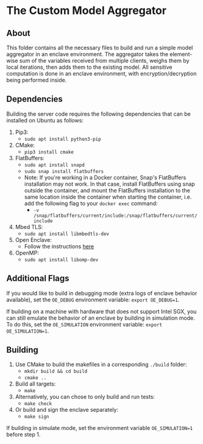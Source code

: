 # The Custom Model Aggregator

## About
This folder contains all the necessary files to build and run a simple model aggregator in an enclave environment. The aggregator takes the element-wise sum of the variables received from multiple clients, weighs them by local iterations, then adds them to the existing model. All sensitive computation is done in an enclave environment, with encryption/decryption being performed inside.

## Dependencies
Building the server code requires the following dependencies that can be installed on Ubuntu as follows:
1. Pip3:
    * `sudo apt install python3-pip`
2. CMake:
    * `pip3 install cmake`
3. FlatBuffers:
    * `sudo apt install snapd`
    * `sudo snap install flatbuffers`
    * Note: If you're working in a Docker container, Snap's FlatBuffers installation may not work. In that case, install FlatBuffers using snap outside the container, and mount the FlatBuffers installation to the same location inside the container when starting the container, i.e. add the following flag to your `docker exec` command:
        * `-v /snap/flatbuffers/current/include:/snap/flatbuffers/current/include`
4. Mbed TLS:
    * `sudo apt install libmbedtls-dev`
5. Open Enclave:
    * Follow the instructions [here](https://github.com/openenclave/openenclave/blob/master/docs/GettingStartedDocs/install_oe_sdk-Ubuntu_18.04.md)
6. OpenMP:
    * `sudo apt install libomp-dev`

## Additional Flags
If you would like to build in debugging mode (extra logs of enclave behavior available), set the `OE_DEBUG` environment variable: `export OE_DEBUG=1`.

If building on a machine with hardware that does not support Intel SGX, you can still emulate the behavior of an enclave by building in simulation mode. To do this, set the `OE_SIMULATION` environment variable: `export OE_SIMULATION=1`.

## Building
1. Use CMake to build the makefiles in a corresponding `./build` folder:
    * `mkdir build && cd build`
    * `cmake ..`
2. Build all targets:
    * `make`
3. Alternatively, you can chose to only build and run tests:
    * `make check`
4. Or build and sign the enclave separately:
    * `make sign`

If building in simulate mode, set the environment variable `OE_SIMULATION=1` before step 1.
